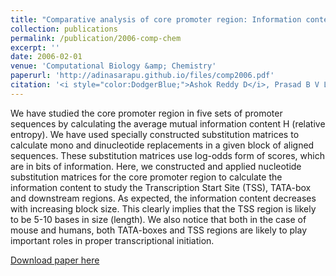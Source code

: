 ```yaml
---
title: "Comparative analysis of core promoter region: Information content from mono and dinucleotide substitution matrices"
collection: publications
permalink: /publication/2006-comp-chem
excerpt: ''
date: 2006-02-01
venue: 'Computational Biology &amp; Chemistry'
paperurl: 'http://adinasarapu.github.io/files/comp2006.pdf'
citation: '<i style="color:DodgerBlue;">Ashok Reddy D</i>, Prasad B V L S and Mitra C K. (2006). &quot;Comparative analysis of core promoter region: Information content from mono and dinucleotide substitution matrices.&quot; <i>Comput Biol Chem</i>. 30, 58-62.'
---
```

We have studied the core promoter region in five sets of promoter sequences by calculating the average mutual information content H (relative entropy). We have used specially constructed substitution matrices to calculate mono and dinucleotide replacements in a given block of aligned sequences. These substitution matrices use log-odds form of scores, which are in bits of information. Here, we constructed and applied nucleotide substitution matrices for the core promoter region to calculate the information content to study the Transcription Start Site (TSS), TATA-box and downstream regions. As expected, the information content decreases with increasing block size. This clearly implies that the TSS region is likely to be 5-10 bases in size (length). We also notice that both in the case of mouse and humans, both TATA-boxes and TSS regions are likely to play important roles in proper transcriptional initiation.

[Download paper here](http://adinasarapu.github.io/files/comp2006.pdf)
